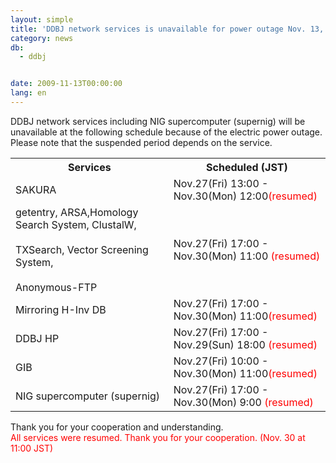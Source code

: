 ```yaml
---
layout: simple
title: 'DDBJ network services is unavailable for power outage Nov. 13, 2009'
category: news
db:
  - ddbj


date: 2009-11-13T00:00:00
lang: en
---
```


DDBJ network services including NIG supercomputer (supernig) will be unavailable at the following schedule because of the electric power outage. Please note that the suspended period depends on the service.

<table>
    <tr>
        <th>Services</th>
        <th>Scheduled (JST)</th>
    </tr>
    <tr>
        <td> SAKURA</td>
        <td>Nov.27(Fri) 13:00 - Nov.30(Mon) 12:00<font color="#ff0000">(resumed)</font>
        </td>
    </tr>
    <tr>
        <td> getentry, ARSA,Homology Search System, ClustalW,<br> <br>TXSearch, Vector Screening System,<br> <br>
            <!--Mirroring H-Inv DB,--> Anonymous-FTP
        </td>
        <td>Nov.27(Fri) 17:00 - Nov.30(Mon) 11:00 <font color="#ff0000">(resumed)</font>
        </td>
    </tr>
    <tr>
        <td> Mirroring H-Inv DB</td>
        <td>Nov.27(Fri) 17:00 - Nov.30(Mon) 11:00<font color="#ff0000">(resumed)</font>
        </td>
    </tr>
    <tr>
        <td> DDBJ HP</td>
        <td>Nov.27(Fri) 17:00 - Nov.29(Sun) 18:00 <font color="#ff0000">(resumed)</font>
        </td>
    </tr>
    <tr>
        <td> GIB</td>
        <td>Nov.27(Fri) 10:00 - Nov.30(Mon) 11:00<font color="#ff0000">(resumed)</font>
        </td>
    </tr>
    <tr>
        <td> NIG supercomputer (supernig)</td>
        <td>Nov.27(Fri) 17:00 - Nov.30(Mon) 9:00 <font color="#ff0000">(resumed)</font>
        </td>
    </tr>
</table>

<p>Thank you for your cooperation and understanding.<br>
    <font color="#ff0000">All services were resumed. Thank you for your cooperation. (Nov. 30 at 11:00 JST)</font>
</p>
